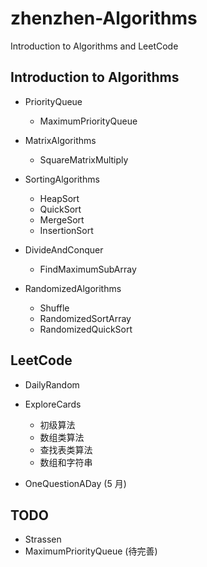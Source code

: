 # zhenzhen-Algorithms

Introduction to Algorithms and LeetCode

## Introduction to Algorithms

- PriorityQueue

  - MaximumPriorityQueue

- MatrixAlgorithms

  - SquareMatrixMultiply

- SortingAlgorithms

  - HeapSort
  - QuickSort
  - MergeSort
  - InsertionSort

- DivideAndConquer

  - FindMaximumSubArray

- RandomizedAlgorithms

  - Shuffle
  - RandomizedSortArray
  - RandomizedQuickSort

## LeetCode

- DailyRandom

- ExploreCards

  - 初级算法
  - 数组类算法
  - 查找表类算法
  - 数组和字符串

- OneQuestionADay (5 月)

## TODO

- Strassen
- MaximumPriorityQueue (待完善)
